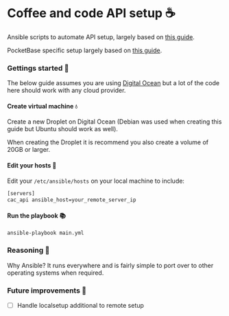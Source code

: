 # Coffee and code API setup ☕

Ansible scripts to automate API setup, largely based on [this guide](https://www.digitalocean.com/community/tutorials/how-to-use-ansible-to-automate-initial-server-setup-on-ubuntu-22-04).

PocketBase specific setup largely based on [this guide](https://github.com/pocketbase/pocketbase/discussions/512).

### Gettings started 🚀

The below guide assumes you are using [Digital Ocean](https://www.digitalocean.com/) but a lot of the code here should work with any cloud provider.

#### Create virtual machine 💧

Create a new Droplet on Digital Ocean (Debian was used when creating this guide but Ubuntu should work as well).

When creating the Droplet it is recommend you also create a volume of 20GB or larger.

#### Edit your hosts 📝

Edit your `/etc/ansible/hosts` on your local machine to include:

```sh
[servers]
cac_api ansible_host=your_remote_server_ip
```

#### Run the playbook 📚

```sh
ansible-playbook main.yml
```

### Reasoning 🤔

Why Ansible? It runs everywhere and is fairly simple to port over to other operating systems when required.

### Future improvements 🔮

- [ ] Handle localsetup additional to remote setup
